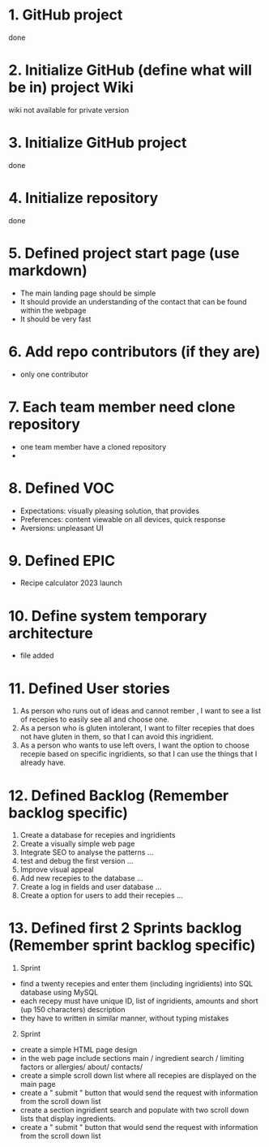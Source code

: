 # 1. GitHub project
done
# 2. Initialize GitHub (define what will be in) project Wiki
wiki not available for private version
# 3. Initialize GitHub project
done
# 4. Initialize repository
done
# 5. Defined project start page (use markdown)
- The main landing page should be simple
- It should provide an understanding of the contact that can be found within the webpage
- It should be very fast
# 6. Add repo contributors (if they are)
- only one contributor 
# 7. Each team member need clone repository
- one team member have a cloned repository
- 
# 8. Defined VOC
- Expectations: visually pleasing solution, that provides 
- Preferences: content viewable on all devices, quick response 
- Aversions: unpleasant UI
# 9. Defined EPIC
- Recipe calculator 2023 launch
# 10. Define system temporary architecture
- file added
# 11. Defined User stories
1. As person who runs out of ideas and cannot rember , I want to see a list of recepies to easily see all and choose one. 
2. As a person who is gluten intolerant, I want to filter recepies that does not have gluten in them, so that I can avoid this ingridient. 
3. As a person who wants to use left overs, I want the option to choose recepie based on specific ingridients, so that I can use the things that I already have. 
# 12. Defined Backlog (Remember backlog specific)
1. Create a database for recepies and ingridients
2. Create a visually simple web page
3. Integrate SEO to analyse the patterns
...
21. test and debug the first version
...
45. Improve visual appeal
46. Add new recepies to the database
...
50. Create a log in fields and user database 
...
56. Create a option for users to add their recepies
...


# 13. Defined first 2 Sprints backlog (Remember sprint backlog specific) 
1. Sprint 
- find a twenty recepies and enter them (including ingridients) into SQL database using MySQL
- each recepy must have unique ID, list of ingridients, amounts and short (up 150 characters) description
- they have to written in similar manner, without typing mistakes
2. Sprint
- create a simple HTML page design
- in the web page include sections  main / ingredient search / limiting factors or allergies/  about/ contacts/ 
- create a simple scroll down list where all recepies are displayed on the main page
- create a " submit " button that would send the request with information from the scroll down list
- create a section ingridient search and populate with two scroll down lists that display ingredients. 
- create a " submit " button that would send the request with information from the scroll down list
